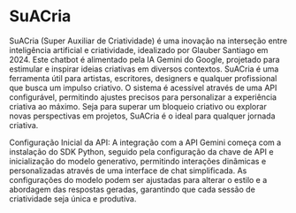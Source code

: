 # SuACria
SuACria (Super Auxiliar de Criatividade) é uma inovação na interseção entre inteligência artificial e criatividade, idealizado por Glauber Santiago em 2024. Este chatbot é alimentado pela IA Gemini do Google, projetado para estimular e inspirar ideias criativas em diversos contextos. 
SuACria é uma ferramenta útil para artistas, escritores, designers e qualquer profissional que busca um impulso criativo. O sistema é acessível através de uma API configurável, permitindo ajustes precisos para personalizar a experiência criativa ao máximo. Seja para superar um bloqueio criativo ou explorar novas perspectivas em projetos, SuACria é o ideal para qualquer jornada criativa.

Configuração Inicial da API:
A integração com a API Gemini começa com a instalação do SDK Python, seguido pela configuração da chave de API e inicialização do modelo generativo, permitindo interações dinâmicas e personalizadas através de uma interface de chat simplificada. As configurações do modelo podem ser ajustadas para alterar o estilo e a abordagem das respostas geradas, garantindo que cada sessão de criatividade seja única e produtiva.
